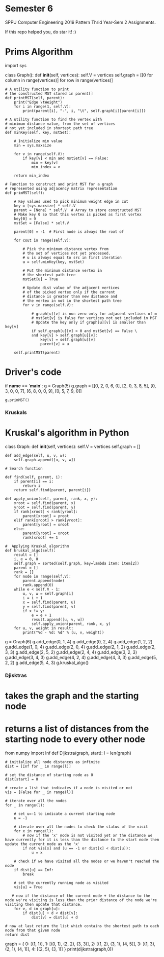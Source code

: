 # Semester 6
SPPU Computer Engineering 2019 Pattern Thrid Year-Sem 2 Assignments.

If this repo helped you, do star it! :)

# Prims Algorithm

import sys
 
 
class Graph():
    def __init__(self, vertices):
        self.V = vertices
        self.graph = [[0 for column in range(vertices)]
                      for row in range(vertices)]
 
    # A utility function to print
    # the constructed MST stored in parent[]
    def printMST(self, parent):
        print("Edge \tWeight")
        for i in range(1, self.V):
            print(parent[i], "-", i, "\t", self.graph[i][parent[i]])
 
    # A utility function to find the vertex with
    # minimum distance value, from the set of vertices
    # not yet included in shortest path tree
    def minKey(self, key, mstSet):
 
        # Initialize min value
        min = sys.maxsize
 
        for v in range(self.V):
            if key[v] < min and mstSet[v] == False:
                min = key[v]
                min_index = v
 
        return min_index
 
    # Function to construct and print MST for a graph
    # represented using adjacency matrix representation
    def primMST(self):
 
        # Key values used to pick minimum weight edge in cut
        key = [sys.maxsize] * self.V
        parent = [None] * self.V  # Array to store constructed MST
        # Make key 0 so that this vertex is picked as first vertex
        key[0] = 0
        mstSet = [False] * self.V
 
        parent[0] = -1  # First node is always the root of
 
        for cout in range(self.V):
 
            # Pick the minimum distance vertex from
            # the set of vertices not yet processed.
            # u is always equal to src in first iteration
            u = self.minKey(key, mstSet)
 
            # Put the minimum distance vertex in
            # the shortest path tree
            mstSet[u] = True
 
            # Update dist value of the adjacent vertices
            # of the picked vertex only if the current
            # distance is greater than new distance and
            # the vertex in not in the shortest path tree
            for v in range(self.V):
 
                # graph[u][v] is non zero only for adjacent vertices of m
                # mstSet[v] is false for vertices not yet included in MST
                # Update the key only if graph[u][v] is smaller than key[v]
                if self.graph[u][v] > 0 and mstSet[v] == False \
                and key[v] > self.graph[u][v]:
                    key[v] = self.graph[u][v]
                    parent[v] = u
 
        self.printMST(parent)
 
 
# Driver's code
if __name__ == '__main__':
    g = Graph(5)
    g.graph = [[0, 2, 0, 6, 0],
               [2, 0, 3, 8, 5],
               [0, 3, 0, 0, 7],
               [6, 8, 0, 0, 9],
               [0, 5, 7, 9, 0]]
 
    g.primMST()



### Kruskals

# Kruskal's algorithm in Python


class Graph:
    def __init__(self, vertices):
        self.V = vertices
        self.graph = []

    def add_edge(self, u, v, w):
        self.graph.append([u, v, w])

    # Search function

    def find(self, parent, i):
        if parent[i] == i:
            return i
        return self.find(parent, parent[i])

    def apply_union(self, parent, rank, x, y):
        xroot = self.find(parent, x)
        yroot = self.find(parent, y)
        if rank[xroot] < rank[yroot]:
            parent[xroot] = yroot
        elif rank[xroot] > rank[yroot]:
            parent[yroot] = xroot
        else:
            parent[yroot] = xroot
            rank[xroot] += 1

    #  Applying Kruskal algorithm
    def kruskal_algo(self):
        result = []
        i, e = 0, 0
        self.graph = sorted(self.graph, key=lambda item: item[2])
        parent = []
        rank = []
        for node in range(self.V):
            parent.append(node)
            rank.append(0)
        while e < self.V - 1:
            u, v, w = self.graph[i]
            i = i + 1
            x = self.find(parent, u)
            y = self.find(parent, v)
            if x != y:
                e = e + 1
                result.append([u, v, w])
                self.apply_union(parent, rank, x, y)
        for u, v, weight in result:
            print("%d - %d: %d" % (u, v, weight))


g = Graph(6)
g.add_edge(0, 1, 4)
g.add_edge(0, 2, 4)
g.add_edge(1, 2, 2)
g.add_edge(1, 0, 4)
g.add_edge(2, 0, 4)
g.add_edge(2, 1, 2)
g.add_edge(2, 3, 3)
g.add_edge(2, 5, 2)
g.add_edge(2, 4, 4)
g.add_edge(3, 2, 3)
g.add_edge(3, 4, 3)
g.add_edge(4, 2, 4)
g.add_edge(4, 3, 3)
g.add_edge(5, 2, 2)
g.add_edge(5, 4, 3)
g.kruskal_algo()



### Djisktras
# takes the graph and the starting node
# returns a list of distances from the starting node to every other node
from numpy import Inf
def Dijkstra(graph, start):
    l = len(graph)
    
    # initialize all node distances as infinite
    dist = [Inf for _ in range(l)]
    
    # set the distance of starting node as 0
    dist[start] = 0
    
    # create a list that indicates if a node is visited or not
    vis = [False for _ in range(l)]
    
    # iterate over all the nodes
    for _ in range(l):
        
        # set u=-1 to indicate a current starting node
        u = -1
        
        # iterate over all the nodes to check the status of the visit 
        for x in range(l):
            # now if the 'x' node is not visited yet or the distance we have currently for it is less than the distance to the start node then update the current node as the 'x'
            if not vis[x] and (u == -1 or dist[x] < dist[u]):
                u = x
                
        # check if we have visited all the nodes or we haven't reached the node
        if dist[u] == Inf:
            break
            
        # set the currently running node as visited
        vis[u] = True
        
       # now if the distance of the current node + the distance to the node we're visiting is less than the prior distance of the node we're visiting then update that distance.
        for v, d in graph[u]:
            if dist[u] + d < dist[v]:
                dist[v] = dist[u] + d
                
    # now at last return the list which contains the shortest path to each node from that given node            
    return dist

graph = {
    0: [(1, 1)],
    1: [(0, 1), (2, 2), (3, 3)],
    2: [(1, 2), (3, 1), (4, 5)],
    3: [(1, 3), (2, 1), (4, 1)],
    4: [(2, 5), (3, 1)]
}
print(dijkstra(graph,0))
